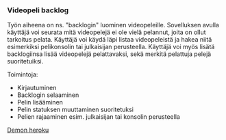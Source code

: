 ### Videopeli backlog

Työn aiheena on ns. "backlogin" luominen videopeleille. Sovelluksen avulla käyttäjä voi seurata mitä videopelejä ei ole vielä pelannut, joita on ollut tarkoitus pelata. Käyttäjä voi käydä läpi listaa videopeleistä ja hakea niitä esimerkiksi pelikonsolin tai julkaisijan perusteella. Käyttäjä voi myös lisätä backlogiinsa lisää videopelejä pelattavaksi, sekä merkitä pelattuja pelejä suoritetuiksi.

Toimintoja:

* Kirjautuminen
* Backlogin selaaminen
* Pelin lisääminen
* Pelin statuksen muuttaminen suoritetuksi
* Pelien rajaaminen esim. julkaisijan tai konsolin perusteella

[Demon heroku](https://sheltered-tundra-91193.herokuapp.com/)